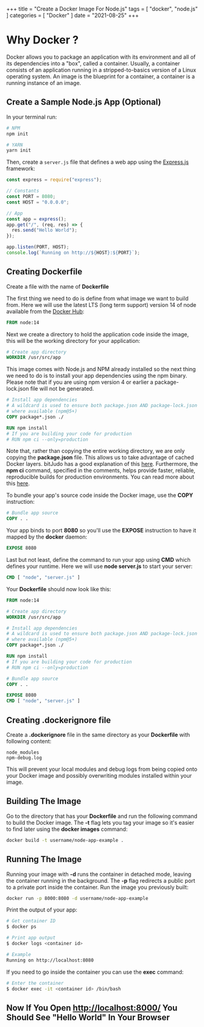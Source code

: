 +++
title = "Create a Docker Image For Node.js"
tags = [
  "docker",
  "node.js"
]
categories = [
  "Docker"
]
date = "2021-08-25"
+++

# Why Docker ?

Docker allows you to package an application with its environment and all of its dependencies into a "box", called a container. Usually, a container consists of an application running in a stripped-to-basics version of a Linux operating system. An image is the blueprint for a container, a container is a running instance of an image.

## Create a Sample Node.js App (Optional)

In your terminal run:

```bash
# NPM
npm init

# YARN
yarn init
```

Then, create a `server.js` file that defines a web app using the [Express.js](https://expressjs.com) framework:

```js
const express = require("express");

// Constants
const PORT = 8080;
const HOST = "0.0.0.0";

// App
const app = express();
app.get("/", (req, res) => {
  res.send("Hello World");
});

app.listen(PORT, HOST);
console.log(`Running on http://${HOST}:${PORT}`);
```

## Creating Dockerfile

Create a file with the name of **Dockerfile**

The first thing we need to do is define from what image we want to build from. Here we will use the latest LTS (long term support) version 14 of node available from the [Docker Hub](https://hub.docker.com/_/node):

```dockerfile
FROM node:14
```

Next we create a directory to hold the application code inside the image, this will be the working directory for your application:

```dockerfile
# Create app directory
WORKDIR /usr/src/app
```

This image comes with Node.js and NPM already installed so the next thing we need to do is to install your app dependencies using the npm binary. Please note that if you are using npm version 4 or earlier a package-lock.json file will not be generated.

```dockerfile
# Install app dependencies
# A wildcard is used to ensure both package.json AND package-lock.json are copied
# where available (npm@5+)
COPY package*.json ./

RUN npm install
# If you are building your code for production
# RUN npm ci --only=production
```

Note that, rather than copying the entire working directory, we are only copying the **package.json** file. This allows us to take advantage of cached Docker layers. bitJudo has a good explanation of this [here](http://bitjudo.com/blog/2014/03/13/building-efficient-dockerfiles-node-dot-js/). Furthermore, the **npm ci** command, specified in the comments, helps provide faster, reliable, reproducible builds for production environments. You can read more about this [here](https://blog.npmjs.org/post/171556855892/introducing-npm-ci-for-faster-more-reliable).

To bundle your app's source code inside the Docker image, use the **COPY** instruction:

```dockerfile
# Bundle app source
COPY . .
```

Your app binds to port **8080** so you'll use the **EXPOSE** instruction to have it mapped by the **docker** daemon:

```dockerfile
EXPOSE 8080
```

Last but not least, define the command to run your app using **CMD** which defines your runtime. Here we will use **node server.js** to start your server:

```dockerfile
CMD [ "node", "server.js" ]
```

Your **Dockerfile** should now look like this:

```dockerfile
FROM node:14

# Create app directory
WORKDIR /usr/src/app

# Install app dependencies
# A wildcard is used to ensure both package.json AND package-lock.json are copied
# where available (npm@5+)
COPY package*.json ./

RUN npm install
# If you are building your code for production
# RUN npm ci --only=production

# Bundle app source
COPY . .

EXPOSE 8080
CMD [ "node", "server.js" ]
```

## Creating .dockerignore file

Create a **.dockerignore** file in the same directory as your **Dockerfile** with following content:

```ignore
node_modules
npm-debug.log
```

This will prevent your local modules and debug logs from being copied onto your Docker image and possibly overwriting modules installed within your image.

## Building The Image

Go to the directory that has your **Dockerfile** and run the following command to build the Docker image. The **-t** flag lets you tag your image so it's easier to find later using the **docker images** command:

```bash
docker build -t username/node-app-example .
```

## Running The Image

Running your image with **-d** runs the container in detached mode, leaving the container running in the background. The **-p** flag redirects a public port to a private port inside the container. Run the image you previously built:

```bash
docker run -p 8000:8080 -d username/node-app-example
```

Print the output of your app:

```bash
# Get container ID
$ docker ps

# Print app output
$ docker logs <container id>

# Example
Running on http://localhost:8080
```

If you need to go inside the container you can use the **exec** command:

```bash
# Enter the container
$ docker exec -it <container id> /bin/bash
```

## Now If You Open [http://localhost:8000/](http://localhost:8000/) You Should See "Hello World" In Your Browser
